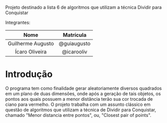 Projeto destinado a lista 6 de algoritmos que utilizam a técnica Dividir para Conquistar

Integrantes:

| Nome              | Matrícula   |
|:-----------------:|:-----------:|
| Guilherme Augusto | @guiaugusto |
| Ícaro Oliveira    | @icarooliv  |

# Introdução

O programa tem como finalidade gerar aleatoriamente diversos quadrados em um plano de duas dimensões, onde após a geração de tais objetos, os pontos aos quais possuem a menor distância terão sua cor trocada de ciano para vermelho. O projeto trabalha com um assunto clássico em questão de algoritmos que utilizam a técnica de Dividir para Conquistar, chamado "Menor distancia entre pontos", ou, "Closest pair of points".

